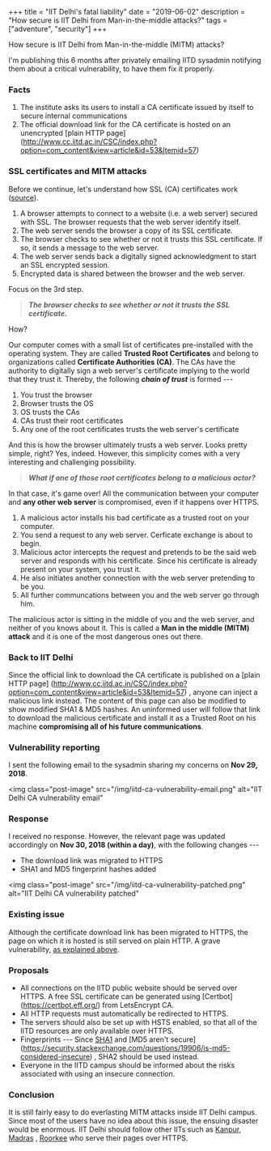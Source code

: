 +++
title = "IIT Delhi's fatal liability"
date = "2019-06-02"
description = "How secure is IIT Delhi from Man-in-the-middle attacks?"
tags = ["adventure", "security"]
+++

How secure is IIT Delhi from Man-in-the-middle (MITM) attacks?

I'm publishing this 6 months after privately emailing IITD sysadmin
notifying them about a critical vulnerability, to have them fix
it properly.

### Facts

1. The institute asks its users to install a CA certificate issued by
itself to secure internal communications
1. The official download link for the CA certificate is hosted on an
unencrypted [plain HTTP page]
(http://www.cc.iitd.ac.in/CSC/index.php?option=com_content&view=article&id=53&Itemid=57)

### SSL certificates and MITM attacks

Before we continue, let's understand how SSL (CA) certificates work
([source](https://www.entrustdatacard.com/pages/ssl)).

1. A browser attempts to connect to a website (i.e. a web server)
secured with SSL. The browser requests that the web server identify
itself.
1. The web server sends the browser a copy of its SSL certificate.
1. The browser checks to see whether or not it trusts this SSL
certificate. If so, it sends a message to the web server.
1. The web server sends back a digitally signed acknowledgment to
start an SSL encrypted session.
1. Encrypted data is shared between the browser and the web server.

Focus on the 3rd step.

> ***The browser checks to see whether or not it trusts the SSL
> certificate.***

How?

Our computer comes with a small list of certificates pre-installed with
the operating system. They are called **Trusted Root Certificates** and
belong to organizations called **Certificate Authorities (CA)**. The
CAs have the authority to digitally sign a web server's certificate
implying to the world that they trust it. Thereby, the following
***chain of trust*** is formed ---

1. You trust the browser
1. Browser trusts the OS
1. OS trusts the CAs
1. CAs trust their root certificates
1. Any one of the root certificates trusts the web server's certificate

And this is how the browser ultimately trusts a web server. Looks
pretty simple, right? Yes, indeed.
However, this simplicity comes with a very interesting and challenging
possibility.

> ***What if one of those root certificates belong to a malicious
> actor?***

In that case, it's game over! All the communication between your
computer and **any other web server** is compromised, even if it
happens over HTTPS.

1. A malicious actor installs his bad certificate as a trusted root on
your computer.
1. You send a request to any web server. Cerficate exchange is about to
begin.
1. Malicious actor intercepts the request and pretends to be the said
web server and responds with his certificate. Since his certificate is
already present on your system, you trust it.
1. He also initiates another connection with the web server pretending
to be you.
1. All further communcations between you and the web server go through
him.

The malicious actor is sitting in the middle of you and the web server,
and neither of you knows about it. This is called a **Man in the middle
(MITM) attack** and it is one of the most dangerous ones out there.


### Back to IIT Delhi

Since the official link to download the CA certificate is published on
a [plain HTTP page]
(http://www.cc.iitd.ac.in/CSC/index.php?option=com_content&view=article&id=53&Itemid=57)
, anyone can inject a malicious link instead. The content of this page
can also be modified to show modified SHA1 & MD5 hashes. An uninformed
user will follow that link to download the malicious certificate and
install it as a Trusted Root on his machine **compromising all of his
future communications**.

### Vulnerability reporting

I sent the following email to the sysadmin sharing my concerns on
**Nov 29, 2018**.

<img
    class="post-image"
    src="/img/iitd-ca-vulnerability-email.png"
    alt="IIT Delhi CA vulnerability email"
>

### Response

I received no response. However, the relevant page was updated
accordingly on **Nov 30, 2018 (within a day)**, with the following
changes ---

- The download link was migrated to HTTPS
- SHA1 and MD5 fingerprint hashes added

<img
    class="post-image"
    src="/img/iitd-ca-vulnerability-patched.png"
    alt="IIT Delhi CA vulnerability patched"
>

### Existing issue

Although the certificate download link has been migrated to HTTPS, the
page on which it is hosted is still served on plain HTTP. A grave
vulnerability, [as explained above](#back-to-iit-delhi).

### Proposals

- All connections on the IITD public website should be served over
HTTPS. A free SSL certificate can be generated using [Certbot]
(https://certbot.eff.org/) from LetsEncrypt CA.
- All HTTP requests must automatically be redirected to HTTPS.
- The servers should also be set up with HSTS enabled, so that all of
the IITD resources are only available over HTTPS.
- Fingerprints --- Since [SHA1](https://shattered.io) and [MD5 aren't
secure]
(https://security.stackexchange.com/questions/19906/is-md5-considered-insecure)
, SHA2 should be used instead.
- Everyone in the IITD campus should be informed about the risks
associated with using an insecure connection.

### Conclusion

It is still fairly easy to do everlasting MITM attacks inside IIT Delhi
campus. Since most of the users have no idea about this issue, the
ensuing disaster would be enormous. IIT Delhi should follow other IITs
such as [Kanpur](https://iitk.ac.in/), [Madras](https://www.iitm.ac.in/)
, [Roorkee](https://www.iitr.ac.in/) who serve their pages over HTTPS.

